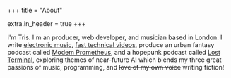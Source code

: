 +++
title = "About"

extra.in_header = true
+++

I'm Tris. I'm an producer, web developer, and musician based in London. I write [electronic music](https://namtao.com), [fast technical videos](https://www.youtube.com/c/NoBoilerplate), produce an urban fantasy podcast called [Modem Prometheus](https://www.modemprometheus.com/), and a hopepunk podcast called [Lost Terminal](https://www.youtube.com/watch?v=p3bDE9kszMc&list=PL95NP4bDITAln7fq-cCqzOFE15UvVthuL&index=2&t=0s), exploring themes of near-future AI which blends my three great passions of music, programming, and ~~love of my own voice~~ writing fiction!